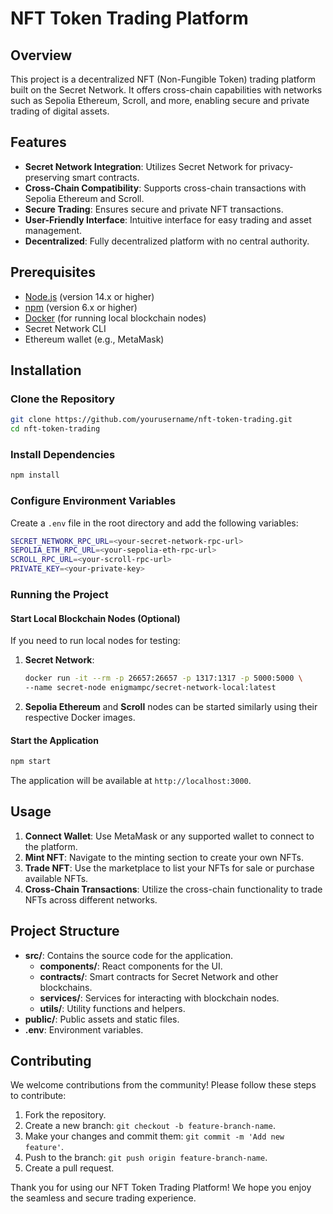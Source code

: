 # NFT Token Trading Platform

## Overview

This project is a decentralized NFT (Non-Fungible Token) trading platform built on the Secret Network. It offers cross-chain capabilities with networks such as Sepolia Ethereum, Scroll, and more, enabling secure and private trading of digital assets.

## Features

- **Secret Network Integration**: Utilizes Secret Network for privacy-preserving smart contracts.
- **Cross-Chain Compatibility**: Supports cross-chain transactions with Sepolia Ethereum and Scroll.
- **Secure Trading**: Ensures secure and private NFT transactions.
- **User-Friendly Interface**: Intuitive interface for easy trading and asset management.
- **Decentralized**: Fully decentralized platform with no central authority.

## Prerequisites

- [Node.js](https://nodejs.org/) (version 14.x or higher)
- [npm](https://www.npmjs.com/) (version 6.x or higher)
- [Docker](https://www.docker.com/) (for running local blockchain nodes)
- Secret Network CLI
- Ethereum wallet (e.g., MetaMask)

## Installation

### Clone the Repository

```bash
git clone https://github.com/yourusername/nft-token-trading.git
cd nft-token-trading
```

### Install Dependencies

```bash
npm install
```

### Configure Environment Variables

Create a `.env` file in the root directory and add the following variables:

```bash
SECRET_NETWORK_RPC_URL=<your-secret-network-rpc-url>
SEPOLIA_ETH_RPC_URL=<your-sepolia-eth-rpc-url>
SCROLL_RPC_URL=<your-scroll-rpc-url>
PRIVATE_KEY=<your-private-key>
```

### Running the Project

#### Start Local Blockchain Nodes (Optional)

If you need to run local nodes for testing:

1. **Secret Network**:
    ```bash
    docker run -it --rm -p 26657:26657 -p 1317:1317 -p 5000:5000 \
    --name secret-node enigmampc/secret-network-local:latest
    ```

2. **Sepolia Ethereum** and **Scroll** nodes can be started similarly using their respective Docker images.

#### Start the Application

```bash
npm start
```

The application will be available at `http://localhost:3000`.

## Usage

1. **Connect Wallet**: Use MetaMask or any supported wallet to connect to the platform.
2. **Mint NFT**: Navigate to the minting section to create your own NFTs.
3. **Trade NFT**: Use the marketplace to list your NFTs for sale or purchase available NFTs.
4. **Cross-Chain Transactions**: Utilize the cross-chain functionality to trade NFTs across different networks.

## Project Structure

- **src/**: Contains the source code for the application.
  - **components/**: React components for the UI.
  - **contracts/**: Smart contracts for Secret Network and other blockchains.
  - **services/**: Services for interacting with blockchain nodes.
  - **utils/**: Utility functions and helpers.
- **public/**: Public assets and static files.
- **.env**: Environment variables.

## Contributing

We welcome contributions from the community! Please follow these steps to contribute:

1. Fork the repository.
2. Create a new branch: `git checkout -b feature-branch-name`.
3. Make your changes and commit them: `git commit -m 'Add new feature'`.
4. Push to the branch: `git push origin feature-branch-name`.
5. Create a pull request.


Thank you for using our NFT Token Trading Platform! We hope you enjoy the seamless and secure trading experience.